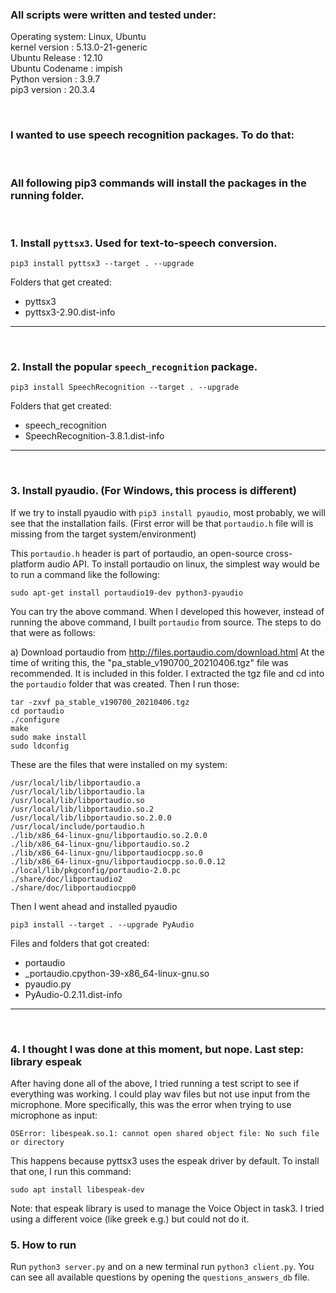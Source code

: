### All scripts were written and tested under:

Operating system: Linux, Ubuntu  
kernel version  : 5.13.0-21-generic  
Ubuntu Release  : 12.10  
Ubuntu Codename : impish  
Python version  : 3.9.7  
pip3 version    : 20.3.4

<br>


### I wanted to use speech recognition packages. To do that:
<br>

### All following pip3 commands will install the packages in the running folder. 
<br>


### 1. Install `pyttsx3`. Used for text-to-speech conversion.
```
pip3 install pyttsx3 --target . --upgrade
```

Folders that get created:
- pyttsx3
- pyttsx3-2.90.dist-info

<hr><br>


### 2. Install the popular `speech_recognition` package. 
```
pip3 install SpeechRecognition --target . --upgrade
```
Folders that get created:

- speech_recognition
- SpeechRecognition-3.8.1.dist-info

<hr><br>


### 3. Install pyaudio. (For Windows, this process is different)
If we try to install pyaudio with `pip3 install pyaudio`, most probably, we will see that the installation fails. 
(First error will be that `portaudio.h` file will is missing from the target system/environment)

This `portaudio.h` header is part of portaudio, an open-source cross-platform audio API. To install portaudio on linux, the simplest way would be to run a command like the following:
```
sudo apt-get install portaudio19-dev python3-pyaudio
```
You can try the above command. When I developed this however, instead of running the above command, I built `portaudio` from source. The steps to do that were as follows:

a) 
Download portaudio from http://files.portaudio.com/download.html
At the time of writing this, the "pa_stable_v190700_20210406.tgz" file was recommended. It is included in this folder. I extracted the tgz file and cd into the `portaudio` folder that was created. Then I run those: 
```
tar -zxvf pa_stable_v190700_20210406.tgz
cd portaudio
./configure
make
sudo make install
sudo ldconfig
```


These are the files that were installed on my system:
```
/usr/local/lib/libportaudio.a
/usr/local/lib/libportaudio.la
/usr/local/lib/libportaudio.so
/usr/local/lib/libportaudio.so.2
/usr/local/lib/libportaudio.so.2.0.0
/usr/local/include/portaudio.h
./lib/x86_64-linux-gnu/libportaudio.so.2.0.0
./lib/x86_64-linux-gnu/libportaudio.so.2
./lib/x86_64-linux-gnu/libportaudiocpp.so.0
./lib/x86_64-linux-gnu/libportaudiocpp.so.0.0.12
./local/lib/pkgconfig/portaudio-2.0.pc
./share/doc/libportaudio2
./share/doc/libportaudiocpp0
```

Then I went ahead and installed pyaudio
```
pip3 install --target . --upgrade PyAudio
```
Files and folders that got created:
- portaudio 
- _portaudio.cpython-39-x86_64-linux-gnu.so
- pyaudio.py  
- PyAudio-0.2.11.dist-info

<hr><br>


### 4. I thought I was done at this moment, but nope. Last step: library espeak
After having done all of the above, I tried running a test script to see if everything was working. I could play wav files but not use input from the microphone. More specifically, this was the error when trying to use microphone as input:
```
OSError: libespeak.so.1: cannot open shared object file: No such file or directory
```

This happens because pyttsx3 uses the espeak driver by default. To install that one, I run this command:
```
sudo apt install libespeak-dev
```
Note: that espeak library is used to manage the Voice Object in task3. I tried using a different voice (like greek e.g.) but could not do it.

### 5. How to run

Run `python3 server.py` and on a new terminal run `python3 client.py`. 
You can see all available questions by opening the `questions_answers_db` file.
